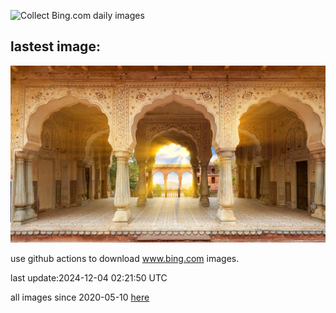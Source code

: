![Collect Bing.com daily images](https://github.com/counter2015/bing-daily-images/workflows/Collect%20Bing.com%20daily%20images/badge.svg)
## lastest image:
![](images/img.jpg)

use github actions to download www.bing.com images.

last update:2024-12-04 02:21:50 UTC

all images since 2020-05-10 [here](https://github.com/counter2015/bing-daily-images/tree/master/images) 
